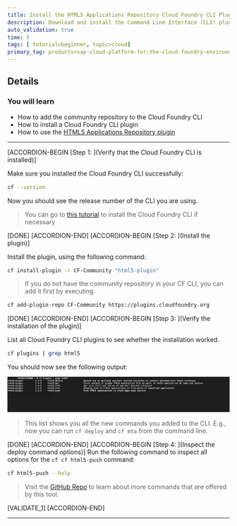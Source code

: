 ```yaml
---
title: Install the HTML5 Applications Repository Cloud Foundry CLI Plugin
description: Download and install the Command Line Interface (CLI) plugin. This plugin allows you to read from and write to the HTML5 Applications Repository.
auto_validation: true
time: 5
tags: [ tutorial>beginner, topic>cloud]
primary_tag: products>sap-cloud-platform-for-the-cloud-foundry-environment
---
```


## Details
### You will learn
  - How to add the community repository to the  Cloud Foundry CLI
  - How to install a Cloud Foundry CLI plugin
  - How to use the [HTML5 Applications Repository plugin](https://github.com/SAP/cf-html5-apps-repo-cli-plugin)


---

[ACCORDION-BEGIN [Step 1: ](Verify that the Cloud Foundry CLI is installed)]

Make sure you installed the Cloud Foundry CLI successfully:
```Bash
cf --version
```

Now you should see the release number of the CLI you are using.


> You can go to [this tutorial](https://developers.sap.com/tutorials/cp-cf-download-cli.html) to install the Cloud Foundry CLI if necessary


[DONE]
[ACCORDION-END]
[ACCORDION-BEGIN [Step 2: ](Install the plugin)]


Install the plugin, using the following command:
```Bash
cf install-plugin -r CF-Community "html5-plugin"
```

> If you do not have the community repository in your CF CLI, you can add it first by executing.
```Bash
cf add-plugin-repo CF-Community https://plugins.cloudfoundry.org
```


[DONE]
[ACCORDION-END]
[ACCORDION-BEGIN [Step 3: ](Verify the installation of the plugin)]

List all Cloud Foundry CLI plugins to see whether the installation worked.
```Bash
cf plugins | grep html5   
```
You should now see the following output:

![listed plugins](./cfplugins.png)

> This list shows you all the new commands you added to the CLI. E.g., now you can run `cf deploy` and `cf mta` from the command line.

[DONE]
[ACCORDION-END]
[ACCORDION-BEGIN [Step 4: ](Inspect the deploy command options)]
Run the following command to inspect all options for the `cf cf html5-push` command:
```Bash
cf html5-push --help
```

> Visit the [GitHub Repo](https://sap.github.io/cf-html5-apps-repo-cli-plugin/) to learn about more commands that are offered by this tool.

[VALIDATE_1]
[ACCORDION-END]

---
